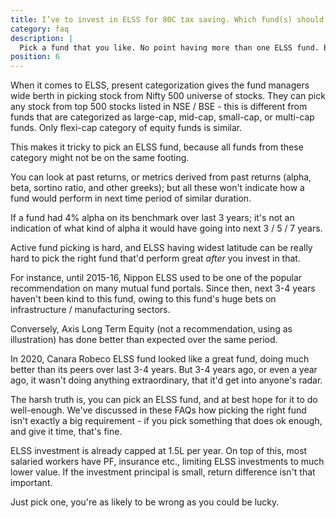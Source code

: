 ```yaml
---
title: I’ve to invest in ELSS for 80C tax saving. Which fund(s) should I pick?
category: faq
description: |
  Pick a fund that you like. No point having more than one ELSS fund. But know why you're investing in ELSS in the first place, because it's equity, and you should give quity time longer than 3 years to perform. If the goal is just to save taxes, you should be fine with whatever you get after 3Y lock-in.
position: 6
---
```


When it comes to ELSS, present categorization gives the fund managers wide berth in picking stock from Nifty 500 universe of stocks. They can pick any stock from top 500 stocks listed in NSE / BSE - this is different from funds that are categorized as large-cap, mid-cap, small-cap, or multi-cap funds. Only flexi-cap category of equity funds is similar.

This makes it tricky to pick an ELSS fund, because all funds from these category might not be on the same footing.

You can look at past returns, or metrics derived from past returns (alpha, beta, sortino ratio, and other greeks); but all these won't indicate how a fund would perform in next time period of similar duration.

If a fund had 4% alpha on its benchmark over last 3 years; it's not an indication of what kind of alpha it would have going into next 3 / 5 / 7 years.

Active fund picking is hard, and ELSS having widest latitude can be really hard to pick the right fund that'd perform great _after_ you invest in that.

For instance, until 2015-16, Nippon ELSS used to be one of the popular recommendation on many mutual fund portals. Since then, next 3-4 years haven't been kind to this fund, owing to this fund's huge bets on infrastructure / manufacturing sectors.

Conversely, Axis Long Term Equity (not a recommendation, using as illustration) has done better than expected over the same period.

In 2020, Canara Robeco ELSS fund looked like a great fund, doing much better than its peers over last 3-4 years. But 3-4 years ago, or even a year ago, it wasn't doing anything extraordinary, that it'd get into anyone's radar.

The harsh truth is, you can pick an ELSS fund, and at best hope for it to do well-enough. We've discussed in these FAQs how picking the right fund isn't exactly a big requirement - if you pick something that does ok enough, and give it time, that's fine.

ELSS investment is already capped at 1.5L per year. On top of this, most salaried workers have PF, insurance etc., limiting ELSS investments to much lower value. If the investment principal is small, return difference isn't that important.

Just pick one, you're as likely to be wrong as you could be lucky.
